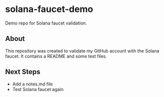 # solana-faucet-demo

Demo repo for Solana faucet validation.

## About
This repository was created to validate my GitHub account
with the Solana faucet. It contains a README and some test files.

## Next Steps
- Add a notes.md file
- Test Solana faucet again
